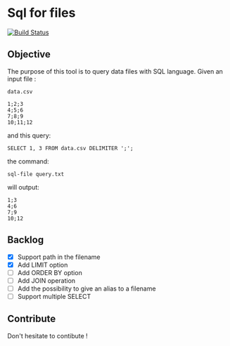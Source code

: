 Sql for files
=============

[![Build Status](https://img.shields.io/travis/LilMeyer/sql-for-files/master.svg?style=flat-square)](https://travis-ci.org/LilMeyer/sql-for-files)

## Objective

The purpose of this tool is to query data files with SQL language. Given an
input file :

`data.csv`
```
1;2;3
4;5;6
7;8;9
10;11;12
```

and this query:
```
SELECT 1, 3 FROM data.csv DELIMITER ';';
```

the command:
```
sql-file query.txt
```

will output:
```
1;3
4;6
7;9
10;12
```

## Backlog

 * [x] Support path in the filename
 * [x] Add LIMIT option
 * [ ] Add ORDER BY option
 * [ ] Add JOIN operation
 * [ ] Add the possibility to give an alias to a filename
 * [ ] Support multiple SELECT

## Contribute

Don't hesitate to contibute !

